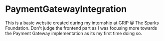 # PaymentGatewayIntegration
This is a basic website created during my internship at GRIP @ The Sparks Foundation. Don't judge the frontend part as I was focusing more towards the Payment Gateway implementation as its my first time doing so.
